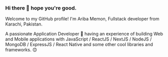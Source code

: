 ### Hi there 👋 hope you're good.
Welcome to my GitHub profile!
I'm Ariba Memon, Fullstack developer from  Karachi, Pakistan.

A passionate Application Developer 🚀 having an experience of building Web and Mobile applications with JavaScript / ReactJS / NextJS / NodeJS / MongoDB / ExpressJS / React Native and some other cool libraries and frameworks. 😊
 
 

